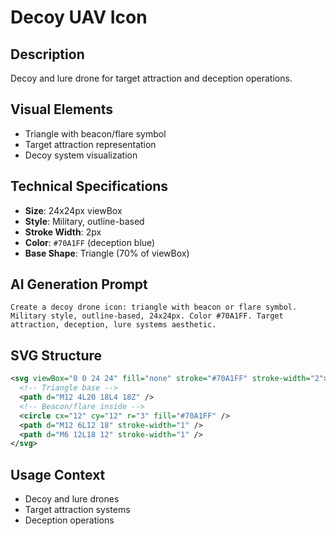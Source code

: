 # Decoy UAV Icon

## Description

Decoy and lure drone for target attraction and deception operations.

## Visual Elements

- Triangle with beacon/flare symbol
- Target attraction representation
- Decoy system visualization

## Technical Specifications

- **Size**: 24x24px viewBox
- **Style**: Military, outline-based
- **Stroke Width**: 2px
- **Color**: `#70A1FF` (deception blue)
- **Base Shape**: Triangle (70% of viewBox)

## AI Generation Prompt

```text
Create a decoy drone icon: triangle with beacon or flare symbol. Military style, outline-based, 24x24px. Color #70A1FF. Target attraction, deception, lure systems aesthetic.
```

## SVG Structure

```svg
<svg viewBox="0 0 24 24" fill="none" stroke="#70A1FF" stroke-width="2">
  <!-- Triangle base -->
  <path d="M12 4L20 18L4 18Z" />
  <!-- Beacon/flare inside -->
  <circle cx="12" cy="12" r="3" fill="#70A1FF" />
  <path d="M12 6L12 18" stroke-width="1" />
  <path d="M6 12L18 12" stroke-width="1" />
</svg>
```

## Usage Context

- Decoy and lure drones
- Target attraction systems
- Deception operations
